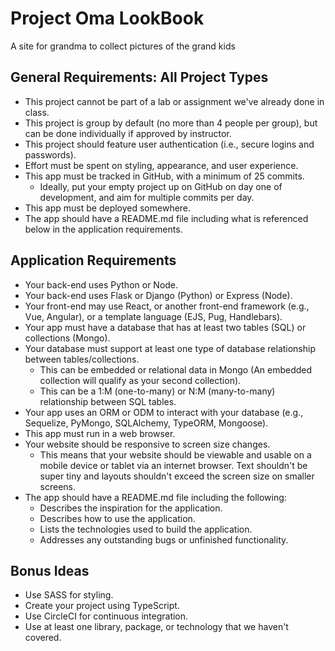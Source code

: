 # Project Oma LookBook
A site for grandma to collect pictures of the grand kids 

## General Requirements: All Project Types
- This project cannot be part of a lab or assignment we've already done in class.
- This project is group by default (no more than 4 people per group), but can be done individually if approved by instructor.
- This project should feature user authentication (i.e., secure logins and passwords).
- Effort must be spent on styling, appearance, and user experience.
- This app must be tracked in GitHub, with a minimum of 25 commits.
    - Ideally, put your empty project up on GitHub on day one of development, and aim for multiple commits per day.
- This app must be deployed somewhere.
- The app should have a README.md file including what is referenced below in the application requirements.
## Application Requirements
- Your back-end uses Python or Node.
- Your back-end uses Flask or Django (Python) or Express (Node).
- Your front-end may use React, or another front-end framework (e.g., Vue, Angular), or a template language (EJS, Pug, Handlebars).
- Your app must have a database that has at least two tables (SQL) or collections (Mongo).
- Your database must support at least one type of database relationship between tables/collections.
    - This can be embedded or relational data in Mongo (An embedded collection will qualify as your second collection).
    - This can be a 1:M (one-to-many) or N:M (many-to-many) relationship between SQL tables.
- Your app uses an ORM or ODM to interact with your database (e.g., Sequelize, PyMongo, SQLAlchemy, TypeORM, Mongoose).
- This app must run in a web browser.
- Your website should be responsive to screen size changes.
    - This means that your website should be viewable and usable on a mobile device or tablet via an internet browser. Text shouldn't be super tiny and layouts shouldn't exceed the screen size on smaller screens.
- The app should have a README.md file including the following:
    - Describes the inspiration for the application.
    - Describes how to use the application.
    - Lists the technologies used to build the application.
    - Addresses any outstanding bugs or unfinished functionality.
## Bonus Ideas
- Use SASS for styling.
- Create your project using TypeScript.
- Use CircleCI for continuous integration.
- Use at least one library, package, or technology that we haven't covered.